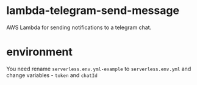 # lambda-telegram-send-message

AWS Lambda for sending notifications to a telegram chat.

# environment

You need rename `serverless.env.yml-example` to `serverless.env.yml` and change variables - `token` and `chatId`
